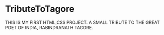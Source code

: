 # TributeToTagore
THIS IS MY FIRST HTML,CSS PROJECT. 
A SMALL TRIBUTE TO THE GREAT POET OF INDIA, RABINDRANATH TAGORE.
